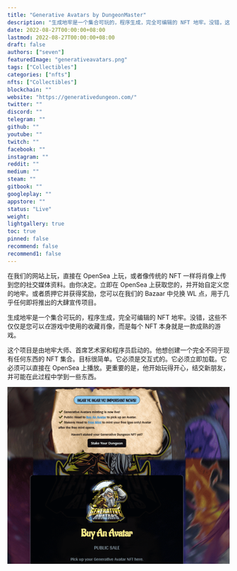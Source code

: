 ```yaml
---
title: "Generative Avatars by DungeonMaster"
description: "生成地牢是一个集合可玩的，程序生成，完全可编辑的 NFT 地牢。没错，这些不仅仅是您可以在游戏中使用的收藏肖像，而是每个 NFT 本身就是一款成熟的游戏"
date: 2022-08-27T00:00:00+08:00
lastmod: 2022-08-27T00:00:00+08:00
draft: false
authors: ["seven"]
featuredImage: "generativeavatars.png"
tags: ["Collectibles"]
categories: ["nfts"]
nfts: ["Collectibles"]
blockchain: ""
website: "https://generativedungeon.com/"
twitter: ""
discord: ""
telegram: ""
github: ""
youtube: ""
twitch: ""
facebook: ""
instagram: ""
reddit: ""
medium: ""
steam: ""
gitbook: ""
googleplay: ""
appstore: ""
status: "Live"
weight: 
lightgallery: true
toc: true
pinned: false
recommend: false
recommend1: false
---
```

在我们的网站上玩，直接在 OpenSea 上玩，或者像传统的 NFT 一样将肖像上传到您的社交媒体资料。由你决定。立即在 OpenSea 上获取您的，并开始自定义您的地牢。或者质押它并获得奖励，您可以在我们的 Bazaar 中兑换 WL 点，用于几乎任何即将推出的大肆宣传项目。

生成地牢是一个集合可玩的，程序生成，完全可编辑的 NFT 地牢。没错，这些不仅仅是您可以*在*游戏中使用的收藏肖像，而是每个 NFT 本身就是一款成熟的游戏。

这个项目是由地牢大师、首席艺术家和程序员启动的。他想创建一个完全不同于现有任何东西的 NFT 集合。目标很简单。它必须是交互式的。它必须立即加载。它必须可以直接在 OpenSea 上播放。更重要的是，他开始玩得开心，结交新朋友，并可能在此过程中学到一些东西。

![nft](b76517aa-5ebc-404c-806f-36550f2a3414_.png)